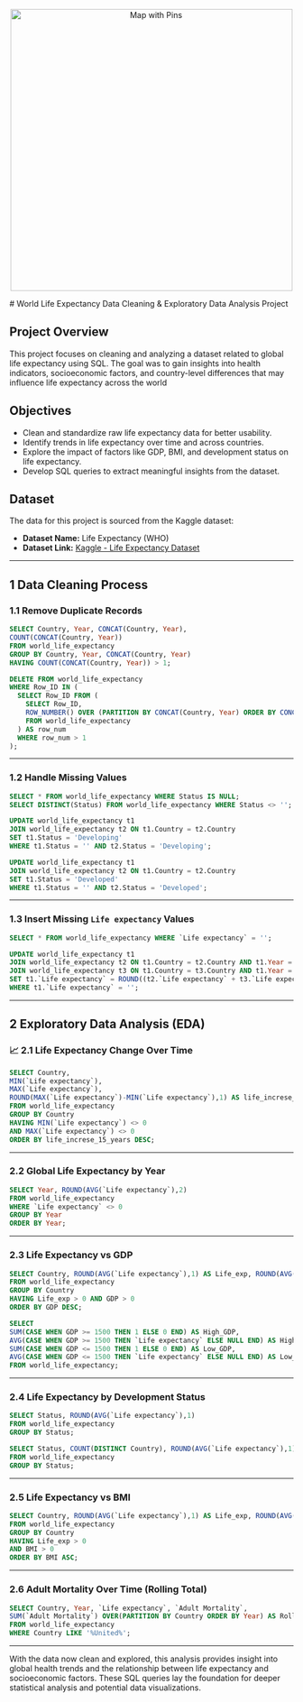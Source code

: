 <p align="center">
  <img src="![life exp](https://github.com/user-attachments/assets/9b869c52-331d-4ee5-aa68-1b8fb072c008)
" alt="Map with Pins" width="500">
</p>
# World Life Expectancy Data Cleaning & Exploratory Data Analysis Project

## Project Overview
This project focuses on cleaning and analyzing a dataset related to global life expectancy using SQL. The goal was to gain insights into health indicators, socioeconomic factors, and country-level differences that may influence life expectancy across the world

##  Objectives
- Clean and standardize raw life expectancy data for better usability.
- Identify trends in life expectancy over time and across countries.
- Explore the impact of factors like GDP, BMI, and development status on life expectancy.
- Develop SQL queries to extract meaningful insights from the dataset.

## Dataset
The data for this project is sourced from the Kaggle dataset:
- **Dataset Name:** Life Expectancy (WHO)
- **Dataset Link:** [Kaggle - Life Expectancy Dataset](https://www.kaggle.com/datasets/kumarajarshi/life-expectancy-who)
---

## 1 Data Cleaning Process

###  1.1 Remove Duplicate Records
```sql
SELECT Country, Year, CONCAT(Country, Year),
COUNT(CONCAT(Country, Year))
FROM world_life_expectancy
GROUP BY Country, Year, CONCAT(Country, Year)
HAVING COUNT(CONCAT(Country, Year)) > 1;
```

```sql
DELETE FROM world_life_expectancy
WHERE Row_ID IN (
  SELECT Row_ID FROM (
    SELECT Row_ID,
    ROW_NUMBER() OVER (PARTITION BY CONCAT(Country, Year) ORDER BY CONCAT(Country, Year)) AS row_num
    FROM world_life_expectancy
  ) AS row_num
  WHERE row_num > 1
);
```

---

###  1.2 Handle Missing Values
```sql
SELECT * FROM world_life_expectancy WHERE Status IS NULL;
SELECT DISTINCT(Status) FROM world_life_expectancy WHERE Status <> '';
```

```sql
UPDATE world_life_expectancy t1
JOIN world_life_expectancy t2 ON t1.Country = t2.Country
SET t1.Status = 'Developing'
WHERE t1.Status = '' AND t2.Status = 'Developing';

UPDATE world_life_expectancy t1
JOIN world_life_expectancy t2 ON t1.Country = t2.Country
SET t1.Status = 'Developed'
WHERE t1.Status = '' AND t2.Status = 'Developed';
```

---

### 1.3 Insert Missing `Life expectancy` Values
```sql
SELECT * FROM world_life_expectancy WHERE `Life expectancy` = '';
```

```sql
UPDATE world_life_expectancy t1
JOIN world_life_expectancy t2 ON t1.Country = t2.Country AND t1.Year = t2.Year - 1
JOIN world_life_expectancy t3 ON t1.Country = t3.Country AND t1.Year = t3.Year + 1
SET t1.`Life expectancy` = ROUND((t2.`Life expectancy` + t3.`Life expectancy`) / 2, 1)
WHERE t1.`Life expectancy` = '';
```

---

## 2️ Exploratory Data Analysis (EDA)

### 📈 2.1 Life Expectancy Change Over Time
```sql
SELECT Country, 
MIN(`Life expectancy`), 
MAX(`Life expectancy`),
ROUND(MAX(`Life expectancy`)-MIN(`Life expectancy`),1) AS life_increse_15_years
FROM world_life_expectancy
GROUP BY Country
HAVING MIN(`Life expectancy`) <> 0
AND MAX(`Life expectancy`) <> 0
ORDER BY life_increse_15_years DESC;
```

---

###  2.2 Global Life Expectancy by Year
```sql
SELECT Year, ROUND(AVG(`Life expectancy`),2)
FROM world_life_expectancy
WHERE `Life expectancy` <> 0
GROUP BY Year
ORDER BY Year;
```

---

###  2.3 Life Expectancy vs GDP
```sql
SELECT Country, ROUND(AVG(`Life expectancy`),1) AS Life_exp, ROUND(AVG(GDP),1) AS GDP
FROM world_life_expectancy
GROUP BY Country
HAVING Life_exp > 0 AND GDP > 0
ORDER BY GDP DESC;
```

```sql
SELECT 
SUM(CASE WHEN GDP >= 1500 THEN 1 ELSE 0 END) AS High_GDP,
AVG(CASE WHEN GDP >= 1500 THEN `Life expectancy` ELSE NULL END) AS High_GDP_Life_Exp,
SUM(CASE WHEN GDP <= 1500 THEN 1 ELSE 0 END) AS Low_GDP,
AVG(CASE WHEN GDP <= 1500 THEN `Life expectancy` ELSE NULL END) AS Low_GDP_Life_Exp
FROM world_life_expectancy;
```

---

###  2.4 Life Expectancy by Development Status
```sql
SELECT Status, ROUND(AVG(`Life expectancy`),1)
FROM world_life_expectancy
GROUP BY Status;
```

```sql
SELECT Status, COUNT(DISTINCT Country), ROUND(AVG(`Life expectancy`),1)
FROM world_life_expectancy
GROUP BY Status;
```

---

###  2.5 Life Expectancy vs BMI
```sql
SELECT Country, ROUND(AVG(`Life expectancy`),1) AS Life_exp, ROUND(AVG(BMI),1) AS BMI
FROM world_life_expectancy
GROUP BY Country
HAVING Life_exp > 0
AND BMI > 0
ORDER BY BMI ASC;
```

---

###  2.6 Adult Mortality Over Time (Rolling Total)
```sql
SELECT Country, Year, `Life expectancy`, `Adult Mortality`,
SUM(`Adult Mortality`) OVER(PARTITION BY Country ORDER BY Year) AS Rolling_total
FROM world_life_expectancy
WHERE Country LIKE '%United%';
```

---

 With the data now clean and explored, this analysis provides insight into global health trends and the relationship between life expectancy and socioeconomic factors. These SQL queries lay the foundation for deeper statistical analysis and potential data visualizations.
